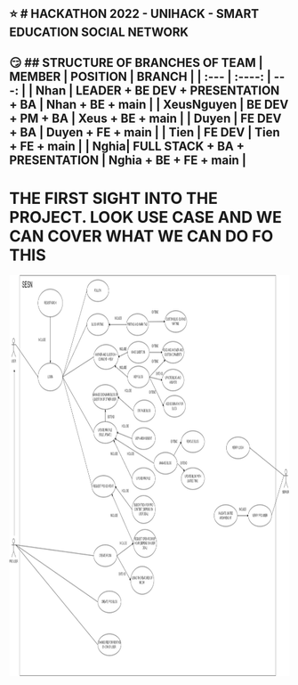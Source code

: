 :star: # HACKATHON 2022 - UNIHACK - SMART EDUCATION SOCIAL NETWORK
---
:smirk: ## STRUCTURE OF BRANCHES OF TEAM
| MEMBER      | POSITION | BRANCH     | 
| :---        |    :----:   |          ---: |
| Nhan      | LEADER + BE DEV + PRESENTATION + BA      | Nhan + BE + main    |
| XeusNguyen   | BE DEV + PM + BA        | Xeus + BE + main      |
| Duyen | FE DEV + BA | Duyen + FE + main |
| Tien | FE DEV | Tien + FE + main |
| Nghia| FULL STACK + BA + PRESENTATION | Nghia + BE + FE + main |
---
# THE FIRST SIGHT INTO THE PROJECT. LOOK USE CASE AND WE CAN COVER WHAT WE CAN DO FO THIS

<img src="IMG/SESNUse-case.drawio.png" width = "1280" height = "720">